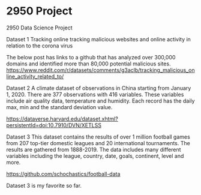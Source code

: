 # 2950 Project
 2950 Data Science Project


Dataset 1
Tracking online tracking malicious websites and online activity in relation to the corona virus

The below post has links to a github that has analyzed over 300,000 domains and identified more than 80,000 potential malicious sites.
https://www.reddit.com/r/datasets/comments/g3aclb/tracking_malicious_online_activity_related_to/

Dataset 2
A climate dataset of observations in China starting from January 1, 2020. There are 377 observations with 416 variables. These variables include air quality data, temperature and humidity. Each record has the daily max, min and the standard deviation value.

https://dataverse.harvard.edu/dataset.xhtml?persistentId=doi:10.7910/DVN/XETLSS

Dataset 3
This dataset contains the results of over 1 million football games from 207 top-tier domestic leagues and 20 international tournaments. The results are gathered from 1888-2019. The data includes many different variables including the league, country, date, goals, continent, level and more.

https://github.com/schochastics/football-data

Dataset 3 is my favorite so far.
